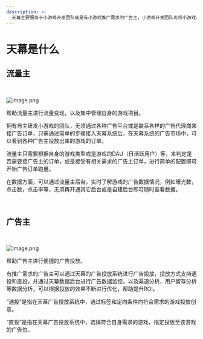 ```yaml
---
description: >-
  天幕主要服务于小游戏开发团队或是有小游戏推广需求的广告主，小游戏开发团队可将小游戏项目接入天幕系统，通过天幕系统接广告订单，实现流量变现，也可通过天幕系统投放广告，推广自身的小游戏。
---
```


# 天幕是什么

## 流量主

‌

![image.png](https://cdn.nlark.com/yuque/0/2019/png/254569/1556527435257-8fca7c3f-71b9-4bf1-a1a5-b913443e683a.png)

帮助流量主进行流量变现，以及集中管理自身的游戏项目。

拥有自主研发小游戏的团队，无须通过各种广告平台或是联系各样的广告代理商来接广告订单，只需通过简单的步骤接入天幕系统后，在天幕系统的广告市场中，可以看到各种广告主投放出来的游戏的订单。

流量主只需要根据自身的游戏类型或是游戏的DAU（日活跃用户）等，来判定是否需要接广告主的订单，或是接受有相关需求的广告主订单，进行简单的配置即可开始广告订单跑量。

在数据方面，可以通过流量主后台，实时了解游戏的广告数据情况，例如曝光数，点击数，点击率等，无须再开通其它后台或是自建后台即可随时查看数据。

‌

## 广告主

‌

![image.png](https://cdn.nlark.com/yuque/0/2019/png/254569/1556528548247-196b8db6-a05c-4ec9-a2c3-3142c86e8b3e.png)

帮助广告主进行便捷的广告投放。

有推广需求的广告主可以通过天幕的广告投放系统进行广告投放，投放方式支持通投和直投，并通过天幕数据后台进行广告数据监控，以及渠道分析，用户留存分析等数据分析，可以根据投放的效果不断进行优化，帮助提升ROI。

“通投”是指在天幕广告投放系统中，通过标签和定向条件向符合需求的游戏投放创意。

“直投”是指在天幕广告投放系统中，选择符合自身需求的游戏，指定投放至该游戏的广告位。

